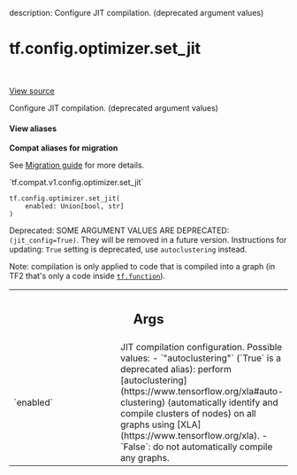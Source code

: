 description: Configure JIT compilation. (deprecated argument values)

<div itemscope itemtype="http://developers.google.com/ReferenceObject">
<meta itemprop="name" content="tf.config.optimizer.set_jit" />
<meta itemprop="path" content="Stable" />
</div>

# tf.config.optimizer.set_jit

<!-- Insert buttons and diff -->

<table class="tfo-notebook-buttons tfo-api nocontent" align="left">

</table>

<a target="_blank" class="external" href="/code/stable/tensorflow/python/framework/config.py">View source</a>



Configure JIT compilation. (deprecated argument values)

<section class="expandable">
  <h4 class="showalways">View aliases</h4>
  <p>
<b>Compat aliases for migration</b>
<p>See
<a href="https://www.tensorflow.org/guide/migrate">Migration guide</a> for
more details.</p>
<p>`tf.compat.v1.config.optimizer.set_jit`</p>
</p>
</section>

<pre class="devsite-click-to-copy prettyprint lang-py tfo-signature-link">
<code>tf.config.optimizer.set_jit(
    enabled: Union[bool, str]
)
</code></pre>



<!-- Placeholder for "Used in" -->

Deprecated: SOME ARGUMENT VALUES ARE DEPRECATED: `(jit_config=True)`. They will be removed in a future version.
Instructions for updating:
`True` setting is deprecated, use `autoclustering` instead.

Note: compilation is only applied to code that is compiled into a
graph (in TF2 that's only a code inside <a href="../../../tf/function.md"><code>tf.function</code></a>).

<!-- Tabular view -->
 <table class="responsive fixed orange">
<colgroup><col width="214px"><col></colgroup>
<tr><th colspan="2"><h2 class="add-link">Args</h2></th></tr>

<tr>
<td>
`enabled`
</td>
<td>
JIT compilation configuration.
Possible values:
 - `"autoclustering"` (`True` is a deprecated alias): perform
 [autoclustering](https://www.tensorflow.org/xla#auto-clustering)
   (automatically identify and compile clusters of nodes) on all graphs
   using
 [XLA](https://www.tensorflow.org/xla).
 - `False`: do not automatically compile any graphs.
</td>
</tr>
</table>

